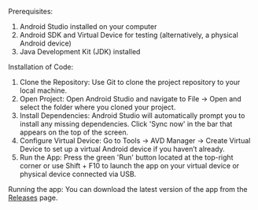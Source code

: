 Prerequisites:
1. Android Studio installed on your computer
2. Android SDK and Virtual Device for testing (alternatively, a physical Android device)
3. Java Development Kit (JDK) installed

Installation of Code:
1. Clone the Repository: Use Git to clone the project repository to your local machine.
2. Open Project: Open Android Studio and navigate to File -> Open and select the folder where you cloned your project.
3. Install Dependencies: Android Studio will automatically prompt you to install any missing dependencies. Click 'Sync now' in the bar that appears on the top of the screen.
4. Configure Virtual Device: Go to Tools -> AVD Manager -> Create Virtual Device to set up a virtual Android device if you haven’t already.
5. Run the App: Press the green 'Run' button located at the top-right corner or use Shift + F10 to launch the app on your virtual device or physical device connected via USB.

Running the app:
You can download the latest version of the app from the [Releases](https://github.com/KeertanaSG/SplurgeSavvy-AndroidApp/releases) page.

